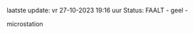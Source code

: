 laatste update: 
vr 27-10-2023 19:16   uur 
Status: FAALT - geel - 
<div class="service Y">microstation</div>